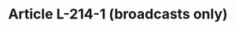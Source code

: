 ---
title: "Article L-214-1 (broadcasts only)"
draft: false
exceptions:
- info52d
memberstates:
- FR
score: 3
compensation:
- 
remarks: |
 


link: ""
---